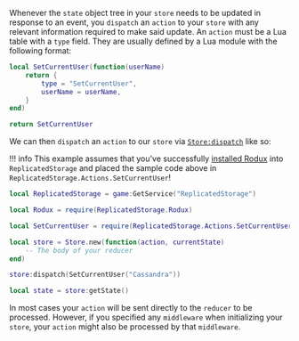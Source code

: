 Whenever the `state` object tree in your `store` needs to be updated in response to an event, you `dispatch` an `action` to your `store` with any relevant information required to make said update. An `action` must be a Lua table with a `type` field. They are usually defined by a Lua module with the following format:

```lua
local SetCurrentUser(function(userName)
	return {
		type = "SetCurrentUser",
		userName = userName,
	}
end)

return SetCurrentUser
```

We can then `dispatch` an `action` to our `store` via [`Store:dispatch`](../api-reference.md#storedispatch) like so:

!!! info
	This example assumes that you've successfully [installed Rodux](installation.md) into `ReplicatedStorage` and placed the sample code above in `ReplicatedStorage.Actions.SetCurrentUser`!

```lua
local ReplicatedStorage = game:GetService("ReplicatedStorage")

local Rodux = require(ReplicatedStorage.Rodux)

local SetCurrentUser = require(ReplicatedStorage.Actions.SetCurrentUser)

local store = Store.new(function(action, currentState)
	-- The body of your reducer
end)

store:dispatch(SetCurrentUser("Cassandra"))

local state = store:getState()
```

In most cases your `action` will be sent directly to the `reducer` to be processed. However, if you specified any `middleware` when initializing your `store`, your `action` might also be processed by that `middleware`.